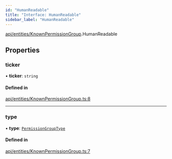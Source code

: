 ```yaml
---
id: "HumanReadable"
title: "Interface: HumanReadable"
sidebar_label: "HumanReadable"
---
```


[api/entities/KnownPermissionGroup](../../../../../modules/API/Entities/KnownPermissionGroup/KnownPermissionGroup.md).HumanReadable

## Properties

### ticker

• **ticker**: `string`

#### Defined in

[api/entities/KnownPermissionGroup.ts:8](https://github.com/PolymeshAssociation/polymesh-sdk/blob/720afb69c/src/api/entities/KnownPermissionGroup.ts#L8)

___

### type

• **type**: [`PermissionGroupType`](../../../../../enums/Types/PermissionGroupType/PermissionGroupType.md)

#### Defined in

[api/entities/KnownPermissionGroup.ts:7](https://github.com/PolymeshAssociation/polymesh-sdk/blob/720afb69c/src/api/entities/KnownPermissionGroup.ts#L7)
